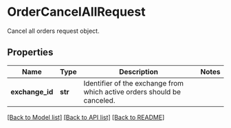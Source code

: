 # OrderCancelAllRequest

Cancel all orders request object.
## Properties
Name | Type | Description | Notes
------------ | ------------- | ------------- | -------------
**exchange_id** | **str** | Identifier of the exchange from which active orders should be canceled. | 

[[Back to Model list]](../README.md#documentation-for-models) [[Back to API list]](../README.md#documentation-for-api-endpoints) [[Back to README]](../README.md)


